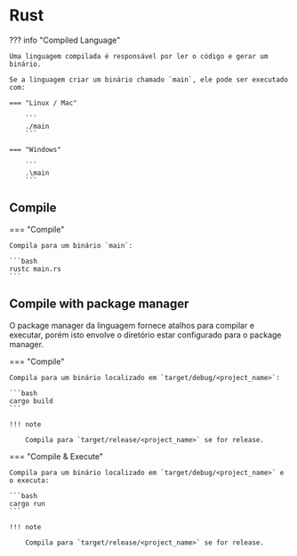 # Rust

??? info "Compiled Language"

    Uma linguagem compilada é responsável por ler o código e gerar um binário.  
    
    Se a linguagem criar um binário chamado `main`, ele pode ser executado com:  
    
    === "Linux / Mac"
        
        ```
        ./main
        ```
    
    === "Windows"
        
        ```
        .\main
        ```

## Compile

=== "Compile"
    
    Compila para um binário `main`:  
    
    ```bash
    rustc main.rs
    ```

## Compile with package manager

O package manager da linguagem fornece atalhos para compilar e executar, porém isto envolve o diretório estar configurado para o package manager.  

=== "Compile"
    
    Compila para um binário localizado em `target/debug/<project_name>`:  
    
    ```bash
    cargo build
    ```
    
    !!! note
    
        Compila para `target/release/<project_name>` se for release.

=== "Compile & Execute"
    
    Compila para um binário localizado em `target/debug/<project_name>` e o executa:  
    
    ```bash
    cargo run
    ```
    
    !!! note
    
        Compila para `target/release/<project_name>` se for release.